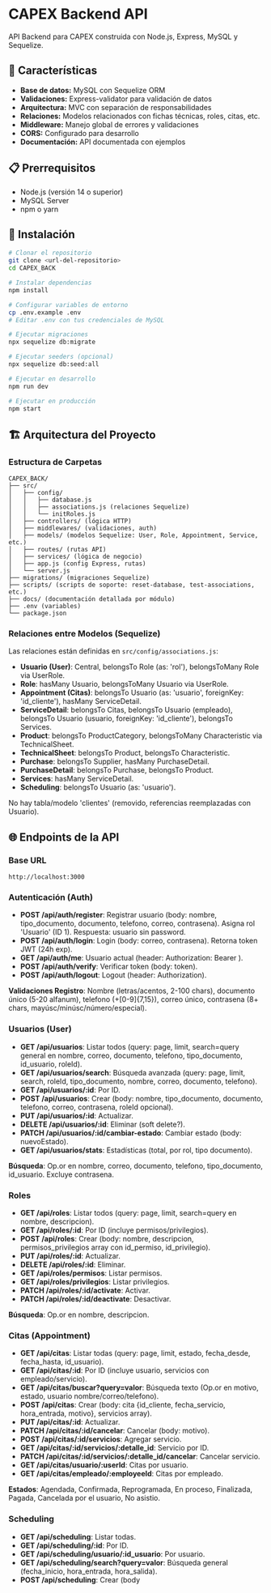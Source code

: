 
# CAPEX Backend API

API Backend para CAPEX construida con Node.js, Express, MySQL y Sequelize.

## 🚀 Características

- **Base de datos:** MySQL con Sequelize ORM
- **Validaciones:** Express-validator para validación de datos
- **Arquitectura:** MVC con separación de responsabilidades
- **Relaciones:** Modelos relacionados con fichas técnicas, roles, citas, etc.
- **Middleware:** Manejo global de errores y validaciones
- **CORS:** Configurado para desarrollo
- **Documentación:** API documentada con ejemplos

## 📋 Prerrequisitos

- Node.js (versión 14 o superior)
- MySQL Server
- npm o yarn

## 🔧 Instalación

```bash
# Clonar el repositorio
git clone <url-del-repositorio>
cd CAPEX_BACK

# Instalar dependencias
npm install

# Configurar variables de entorno
cp .env.example .env
# Editar .env con tus credenciales de MySQL

# Ejecutar migraciones
npx sequelize db:migrate

# Ejecutar seeders (opcional)
npx sequelize db:seed:all

# Ejecutar en desarrollo
npm run dev

# Ejecutar en producción
npm start
```

## 🏗️ Arquitectura del Proyecto

### Estructura de Carpetas

```
CAPEX_BACK/
├── src/
│   ├── config/
│   │   ├── database.js
│   │   ├── associations.js (relaciones Sequelize)
│   │   └── initRoles.js
│   ├── controllers/ (lógica HTTP)
│   ├── middlewares/ (validaciones, auth)
│   ├── models/ (modelos Sequelize: User, Role, Appointment, Service, etc.)
│   ├── routes/ (rutas API)
│   ├── services/ (lógica de negocio)
│   ├── app.js (config Express, rutas)
│   └── server.js
├── migrations/ (migraciones Sequelize)
├── scripts/ (scripts de soporte: reset-database, test-associations, etc.)
├── docs/ (documentación detallada por módulo)
├── .env (variables)
└── package.json
```

### Relaciones entre Modelos (Sequelize)

Las relaciones están definidas en `src/config/associations.js`:

- **Usuario (User)**: Central, belongsTo Role (as: 'rol'), belongsToMany Role via UserRole.
- **Role**: hasMany Usuario, belongsToMany Usuario via UserRole.
- **Appointment (Citas)**: belongsTo Usuario (as: 'usuario', foreignKey: 'id_cliente'), hasMany ServiceDetail.
- **ServiceDetail**: belongsTo Citas, belongsTo Usuario (empleado), belongsTo Usuario (usuario, foreignKey: 'id_cliente'), belongsTo Services.
- **Product**: belongsTo ProductCategory, belongsToMany Characteristic via TechnicalSheet.
- **TechnicalSheet**: belongsTo Product, belongsTo Characteristic.
- **Purchase**: belongsTo Supplier, hasMany PurchaseDetail.
- **PurchaseDetail**: belongsTo Purchase, belongsTo Product.
- **Services**: hasMany ServiceDetail.
- **Scheduling**: belongsTo Usuario (as: 'usuario').

No hay tabla/modelo 'clientes' (removido, referencias reemplazadas con Usuario).

## 🌐 Endpoints de la API

### Base URL
```
http://localhost:3000
```

### Autenticación (Auth)
- **POST /api/auth/register**: Registrar usuario (body: nombre, tipo_documento, documento, telefono, correo, contrasena). Asigna rol 'Usuario' (ID 1). Respuesta: usuario sin password.
- **POST /api/auth/login**: Login (body: correo, contrasena). Retorna token JWT (24h exp).
- **GET /api/auth/me**: Usuario actual (header: Authorization: Bearer <token>).
- **POST /api/auth/verify**: Verificar token (body: token).
- **POST /api/auth/logout**: Logout (header: Authorization).

**Validaciones Registro**: Nombre (letras/acentos, 2-100 chars), documento único (5-20 alfanum), telefono (+[0-9]{7,15}), correo único, contrasena (8+ chars, mayúsc/minúsc/número/especial).

### Usuarios (User)
- **GET /api/usuarios**: Listar todos (query: page, limit, search=query general en nombre, correo, documento, telefono, tipo_documento, id_usuario, roleId).
- **GET /api/usuarios/search**: Búsqueda avanzada (query: page, limit, search, roleId, tipo_documento, nombre, correo, documento, telefono).
- **GET /api/usuarios/:id**: Por ID.
- **POST /api/usuarios**: Crear (body: nombre, tipo_documento, documento, telefono, correo, contrasena, roleId opcional).
- **PUT /api/usuarios/:id**: Actualizar.
- **DELETE /api/usuarios/:id**: Eliminar (soft delete?).
- **PATCH /api/usuarios/:id/cambiar-estado**: Cambiar estado (body: nuevoEstado).
- **GET /api/usuarios/stats**: Estadísticas (total, por rol, tipo documento).

**Búsqueda**: Op.or en nombre, correo, documento, telefono, tipo_documento, id_usuario. Excluye contrasena.

### Roles
- **GET /api/roles**: Listar todos (query: page, limit, search=query en nombre, descripcion).
- **GET /api/roles/:id**: Por ID (incluye permisos/privilegios).
- **POST /api/roles**: Crear (body: nombre, descripcion, permisos_privilegios array con id_permiso, id_privilegio).
- **PUT /api/roles/:id**: Actualizar.
- **DELETE /api/roles/:id**: Eliminar.
- **GET /api/roles/permisos**: Listar permisos.
- **GET /api/roles/privilegios**: Listar privilegios.
- **PATCH /api/roles/:id/activate**: Activar.
- **PATCH /api/roles/:id/deactivate**: Desactivar.

**Búsqueda**: Op.or en nombre, descripcion.

### Citas (Appointment)
- **GET /api/citas**: Listar todas (query: page, limit, estado, fecha_desde, fecha_hasta, id_usuario).
- **GET /api/citas/:id**: Por ID (incluye usuario, servicios con empleado/servicio).
- **GET /api/citas/buscar?query=valor**: Búsqueda texto (Op.or en motivo, estado, usuario nombre/correo/telefono).
- **POST /api/citas**: Crear (body: cita {id_cliente, fecha_servicio, hora_entrada, motivo}, servicios array).
- **PUT /api/citas/:id**: Actualizar.
- **PATCH /api/citas/:id/cancelar**: Cancelar (body: motivo).
- **POST /api/citas/:id/servicios**: Agregar servicio.
- **GET /api/citas/:id/servicios/:detalle_id**: Servicio por ID.
- **PATCH /api/citas/:id/servicios/:detalle_id/cancelar**: Cancelar servicio.
- **GET /api/citas/usuario/:userId**: Citas por usuario.
- **GET /api/citas/empleado/:employeeId**: Citas por empleado.

**Estados**: Agendada, Confirmada, Reprogramada, En proceso, Finalizada, Pagada, Cancelada por el usuario, No asistio.

### Scheduling
- **GET /api/scheduling**: Listar todas.
- **GET /api/scheduling/:id**: Por ID.
- **GET /api/scheduling/usuario/:id_usuario**: Por usuario.
- **GET /api/scheduling/search?query=valor**: Búsqueda general (fecha_inicio, hora_entrada, hora_salida).
- **POST /api/scheduling**: Crear (body
